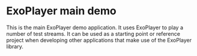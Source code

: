 # ExoPlayer main demo #

This is the main ExoPlayer demo application. It uses ExoPlayer to play a number
of test streams. It can be used as a starting point or reference project when
developing other applications that make use of the ExoPlayer library.
